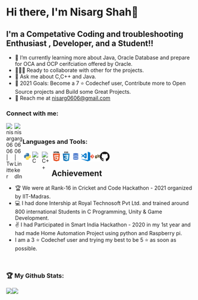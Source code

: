 # Hi there, I'm Nisarg Shah👋

## I'm a Competative Coding and troubleshooting Enthusiast , Developer, and a Student!!

- 🧠 I’m currently learning more about Java, Oracle Database and prepare for OCA and OCP cerifciation offered by Oracle.
- 🧑‍🤝‍🧑 Ready to collaborate with other for the projects.
- 💬 Ask me about C,C++ and Java.
- 💯 2021 Goals: Become a 7 :star: Codechef user, Contribute more to Open Source projects and Build some Great Projects.
- 📧 Reach me at [nisarg0606@gmail.com](mailto:nisarg0606@gmail.com)

### Connect with me:

[<img align="left" alt="nisarg0606 | Twitter" width="22px" src="https://cdn.jsdelivr.net/npm/simple-icons@v3/icons/twitter.svg" />][twitter]
[<img align="left" alt="nisarg0606 | LinkedIn" width="22px" src="https://cdn.jsdelivr.net/npm/simple-icons@v3/icons/linkedin.svg" />][linkedin]

<br />

### Languages and Tools:

<img align="left" alt="Python" width="26px" src="https://raw.githubusercontent.com/github/explore/80688e429a7d4ef2fca1e82350fe8e3517d3494d/topics/python/python.png" />
<img align="left" alt="C" width="26px" src="https://camo.githubusercontent.com/6cc41155e58a4eebe7353d524da5ebb0de7aaf4fd4ad45fb9a433c8b41d38c16/68747470733a2f2f747365332e6d6d2e62696e672e6e65742f74683f69643d4f49502e7276756a594b4f546d2d2d5654334b545a775633786748614861267069643d417069" />
<img align="left" alt="C++" width="26px" src="https://raw.githubusercontent.com/isocpp/logos/master/cpp_logo.png" />
<img align="left" alt="HTML5" width="26px" src="https://raw.githubusercontent.com/github/explore/80688e429a7d4ef2fca1e82350fe8e3517d3494d/topics/html/html.png" />
<img align="left" alt="CSS3" width="26px" src="https://raw.githubusercontent.com/github/explore/80688e429a7d4ef2fca1e82350fe8e3517d3494d/topics/css/css.png" />
<img align="left" alt="SQL" width="26px" src="https://raw.githubusercontent.com/github/explore/80688e429a7d4ef2fca1e82350fe8e3517d3494d/topics/sql/sql.png" />
<img align="left" alt="Visual Studio Code" width="26px" src="https://raw.githubusercontent.com/github/explore/80688e429a7d4ef2fca1e82350fe8e3517d3494d/topics/visual-studio-code/visual-studio-code.png" />
<img align="left" alt="Git" width="26px" src="https://raw.githubusercontent.com/github/explore/80688e429a7d4ef2fca1e82350fe8e3517d3494d/topics/git/git.png" />
<img align="left" alt="GitHub" width="26px" src="https://raw.githubusercontent.com/github/explore/78df643247d429f6cc873026c0622819ad797942/topics/github/github.png" />

<br />

## Achievement

- 🏆 We were at Rank-16 in Cricket and Code Hackathon - 2021 organized by IIT-Madras.
- :computer: I had done Intership at Royal Technosoft Pvt Ltd. and trained around 800 international Students in C Programming, Unity & Game Development. 
- :v: I had Participated in Smart India Hackathon - 2020 in my 1st year and had made Home Automation Project using python and Raspberry pi.
- I am a 3 :star: Codechef user and trying my best to be 5 :star: as soon as possible.

<br />

### :trophy: My Github Stats:

<a href="https://readme-stats-cfgj2cxdy.vercel.app/api?username=nisarg0606&count_private=true&show_icons=true&theme=tokyonight">
  <img  align="left" src="https://readme-stats-cfgj2cxdy.vercel.app/api?username=nisarg0606&count_private=true&show_icons=true&theme=tokyonight" />
</a>
<a href="https://readme-stats-cfgj2cxdy.vercel.app/api/top-langs/?username=nisarg0606&hide=php,scss,ruby&theme=tokyonight">
  <img align="left" src="https://readme-stats-cfgj2cxdy.vercel.app/api/top-langs/?username=nisarg0606&hide=scss,ruby&theme=tokyonight" />
</a>
</div>

[twitter]: https://twitter.com/nisarg_001
[linkedin]: https://linkedin.com/in/nisarg001

